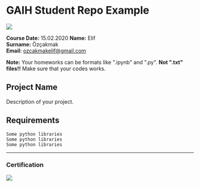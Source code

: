# GAIH Student Repo Example
![](img/logo.png)

**Course Date:** 15.02.2020
**Name:** Elif  
**Surname:** Özçakmak  
**Email:** ozcakmakelif@gmail.com  

**Note:** Your homeworks can be formats like ".ipynb" and ".py". **Not ".txt" files!!** Make sure that your codes works.  

## Project Name
Description of your project.

## Requirements
```
Some python libraries
Some python libraries
Some python libraries
```
---

### Certification
![](img/certificate_ex.png)


